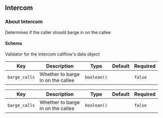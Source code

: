 ## Intercom

### About Intercom

Determines if the caller should barge in on the callee

#### Schema

Validator for the intercom callflow's data object



Key | Description | Type | Default | Required
--- | ----------- | ---- | ------- | --------
`barge_calls` | Whether to barge in on the callee | `boolean()` |   | `false`



Key | Description | Type | Default | Required
--- | ----------- | ---- | ------- | --------
`barge_calls` | Whether to barge in on the callee | `boolean()` |   | `false`
